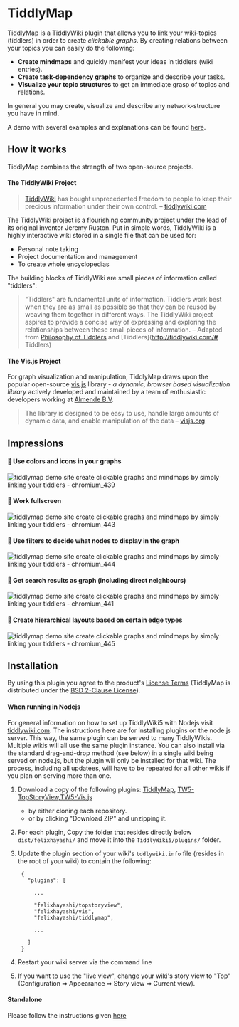 TiddlyMap
=====================================================================

TiddlyMap is a TiddlyWiki plugin that allows you to link your wiki-topics (tiddlers) in order to create *clickable graphs*. By creating relations between your topics you can easily do the following:

* **Create mindmaps** and quickly manifest your ideas in tiddlers (wiki entries).
* **Create task-dependency graphs** to organize and describe your tasks.
* **Visualize your topic structures** to get an immediate grasp of topics and relations.

In general you may create, visualize and describe any network-structure you have in mind.

A demo with several examples and explanations can be found [here](http://bit.ly/tiddlymap).

How it works
---------------------------------------------------------------------

TiddlyMap combines the strength of two open-source projects.

#### The TiddlyWiki Project

> [TiddlyWiki](http://tiddlywiki.com/) has bought unprecedented freedom to people to keep their precious information under their own control.
> – [tiddlywiki.com]([http://tiddlywiki.com]/#TiddlyWiki)

The TiddlyWiki project is a flourishing community project under the lead of its original inventor Jeremy Ruston. Put in simple words, TiddlyWiki is a highly interactive wiki stored in a single file that can be used for:

* Personal note taking
* Project documentation and management
* To create whole encyclopedias

The building blocks of TiddlyWiki are small pieces of information called "tiddlers":

> "Tiddlers" are fundamental units of information. Tiddlers work best when they are as small as possible so that they can be reused by weaving them together in different ways. The TiddlyWiki project aspires to provide a concise way of expressing and exploring the relationships between these small pieces of information.
> –  Adapted from [Philosophy of Tiddlers](http://tiddlywiki.com/#Philosophy%20of%20Tiddlers) and [Tiddlers](http://tiddlywiki.com/#
Tiddlers)

#### The Vis.js Project

For graph visualization and manipulation, TiddlyMap draws upon the popular open-source [vis.js](http://visjs.org/) library - *a dynamic, browser based visualization library* actively developed and maintained by a team of enthusiastic developers working at [Almende B.V](|http://almende.com).

> The library is designed to be easy to use, handle large amounts of dynamic data, and enable manipulation of the data
> – [visjs.org](|http://visjs.org/)

Impressions
---------------------------------------------------------------------

#### :paperclip: Use colors and icons in your graphs

![tiddlymap demo site create clickable graphs and mindmaps by simply linking your tiddlers - chromium_439](https://cloud.githubusercontent.com/assets/4307137/5756039/85fc17ba-9cab-11e4-914e-e2176af1af15.png)

#### :paperclip: Work fullscreen

![tiddlymap demo site create clickable graphs and mindmaps by simply linking your tiddlers - chromium_443](https://cloud.githubusercontent.com/assets/4307137/5755990/09d15308-9cab-11e4-8bf0-d9bd6c5a0c4f.png)

#### :paperclip: Use filters to decide what nodes to display in the graph

![tiddlymap demo site create clickable graphs and mindmaps by simply linking your tiddlers - chromium_444](https://cloud.githubusercontent.com/assets/4307137/5756086/317535c2-9cac-11e4-99e6-6f048f512e6b.png)

#### :paperclip: Get search results as graph (including direct neighbours)

![tiddlymap demo site create clickable graphs and mindmaps by simply linking your tiddlers - chromium_441](https://cloud.githubusercontent.com/assets/4307137/5756022/60369244-9cab-11e4-880a-41ca63663c89.png)

#### :paperclip: Create hierarchical layouts based on certain edge types

![tiddlymap demo site create clickable graphs and mindmaps by simply linking your tiddlers - chromium_445](https://cloud.githubusercontent.com/assets/4307137/5756112/7966e902-9cac-11e4-838c-788393843814.png)

Installation
---------------------------------------------------------------------

By using this plugin you agree to the product's [License Terms](https://github.com/felixhayashi/TW5-TiddlyMap/blob/master/LICENSE) (TiddlyMap is distributed under the [BSD 2-Clause License](http://opensource.org/licenses/BSD-2-Clause)).

#### When running in Nodejs

For general information on how to set up TiddlyWiki5 with Nodejs visit [tiddlywiki.com](http://tiddlywiki.com). The instructions here are for installing plugins on the node.js server.  This way, the same plugin can be served to many TiddlyWikis.  Multiple wikis will all use the same plugin instance.  You can also install via the standard drag-and-drop method (see below) in a single wiki being served on node.js, but the plugin will only be installed for that wiki.  The process, including all updatees, will have to be repeated for all other wikis if you plan on serving more than one.

1. Download a copy of the following plugins: [TiddlyMap](https://github.com/felixhayashi/TW5-TiddlyMap), [TW5-TopStoryView](https://github.com/felixhayashi/TW5-TopStoryView),[TW5-Vis.js](https://github.com/felixhayashi/TW5-Vis.js)
    * by either cloning each repository.
    * or by clicking "Download ZIP" and unzipping it.
2. For each plugin, Copy the folder that resides directly below `dist/felixhayashi/` and move it into the `TiddlyWiki5/plugins/` folder.
3. Update the plugin section of your wiki's `tddlywiki.info` file (resides in the root of your wiki) to contain the following:

        {
          "plugins": [
            
            ...
            
            "felixhayashi/topstoryview",
            "felixhayashi/vis",
            "felixhayashi/tiddlymap",
            
            ...
            
          ]
        }
4. Restart your wiki server via the command line
5. If you want to use the "live view", change your wiki's story view to "Top" (Configuration ➡ Appearance ➡ Story view ➡ Current view).

#### Standalone

Please follow the instructions given [here](http://felixhayashi.github.io/TW5-TiddlyMap/index.html#How%20to%20install%20TiddlyMap%3F)
